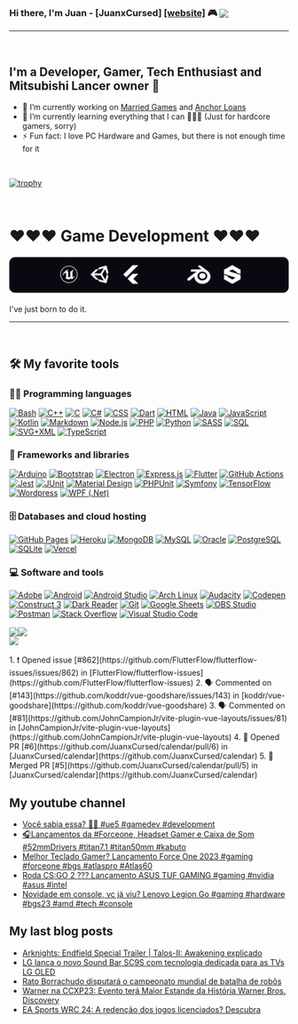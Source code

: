 ### Hi there, I'm Juan - [JuanxCursed] [[website]](https://portfolio.marriedgames.com.br) 🎮  <img align="center" src="https://visitor-badge.glitch.me/badge?page_id=JuanxCursed.JuanxCursed&left_color=black&right_color=red" />
----

<br>

## I'm a Developer, Gamer, Tech Enthusiast and Mitsubishi Lancer owner 🚗

- 🔭 I’m currently working on [Married Games](https://marriedgames.com.br) and [Anchor Loans](https://anchorloans.com)
- 🌱 I’m currently learning everything that I can 🤣🤣🤣 (Just for hardcore gamers, sorry)
- ⚡ Fun fact: I love PC Hardware and Games, but there is not enough time for it

<br>

[![trophy](https://github-profile-trophy.vercel.app/?username=JuanxCursed&column=7)](https://github.com/ryo-ma/github-profile-trophy) 

<br />

# ♥♥♥ Game Development ♥♥♥ 
                       
<p>
  <img src="love-for-games.svg" />
</p>

I've just born to do it.
 
-----

<br>

## 🛠️ My favorite tools

### 👨‍💻 Programming languages

<p>
    <a href="https://github.com/search?q=user%3JuanxCursed+language%3Abash"><img alt="Bash" src="https://img.shields.io/badge/Bash-121011.svg?logo=gnu-bash&logoColor=white"></a>
    <a href="https://github.com/search?q=user%3JuanxCursed+language%3Acpp"><img alt="C++" src="https://custom-icon-badges.herokuapp.com/badge/C++-9C033A.svg?logo=cpp2&logoColor=white"></a>
    <a href="https://github.com/search?q=user%3JuanxCursed+language%3Ac"><img alt="C" src="https://custom-icon-badges.herokuapp.com/badge/C-03599C.svg?logo=c-in-hexagon&logoColor=white"></a>
    <a href="https://github.com/search?q=user%3JuanxCursed+language%3Acsharp"><img alt="C#" src="https://custom-icon-badges.herokuapp.com/badge/C%23-68217A.svg?logo=cs2&logoColor=white"></a>
    <a href="https://github.com/search?q=user%3JuanxCursed+language%3Acss"><img alt="CSS" src="https://img.shields.io/badge/CSS-1572B6.svg?logo=css3&logoColor=white"></a>
    <a href="https://github.com/search?q=user%3JuanxCursed+language%3Adart"><img alt="Dart" src="https://img.shields.io/badge/Dart-15A6C4.svg?logo=dart&logoColor=white"></a>
    <a href="https://github.com/search?q=user%3JuanxCursed+language%3Ahtml"><img alt="HTML" src="https://img.shields.io/badge/HTML-E34F26.svg?logo=html5&logoColor=white"></a>
    <a href="https://github.com/search?q=user%3JuanxCursed+language%3Ajava"><img alt="Java" src="https://img.shields.io/badge/Java-007396.svg?logo=java&logoColor=white"></a>
    <a href="https://github.com/search?q=user%3JuanxCursed+language%3Ajavascript"><img alt="JavaScript" src="https://img.shields.io/badge/JavaScript-F7DF1E.svg?logo=javascript&logoColor=black"></a>
    <a href="https://github.com/search?q=user%3JuanxCursed+language%3Akotlin"><img alt="Kotlin" src="https://img.shields.io/badge/Kotlin-0095D5.svg?logo=Kotlin&logoColor=white"></a>
    <a href="https://github.com/search?q=user%3JuanxCursed+language%3Amarkdown"><img alt="Markdown" src="https://img.shields.io/badge/Markdown-000000.svg?logo=markdown&logoColor=white"></a>
    <a href="https://github.com/search?q=user%3JuanxCursed+language%3Ajavascript"><img alt="Node.js" src="https://img.shields.io/badge/Node.js-43853D.svg?logo=node.js&logoColor=white"></a>
    <a href="https://github.com/search?q=user%3JuanxCursed+language%3Aphp"><img alt="PHP" src="https://img.shields.io/badge/PHP-777BB4.svg?logo=php&logoColor=white"></a>
    <a href="https://github.com/search?q=user%3JuanxCursed+language%3Apython"><img alt="Python" src="https://img.shields.io/badge/Python-14354C.svg?logo=python&logoColor=white"></a>
    <a href="https://github.com/search?q=user%3JuanxCursed+language%3Asass"><img alt="SASS" src="https://img.shields.io/badge/Sass-hotpink.svg?logo=SASS&logoColor=white"></a>
    <a href="https://github.com/search?q=user%3JuanxCursed+language%3Asql"><img alt="SQL" src="https://custom-icon-badges.herokuapp.com/badge/SQL-025E8C.svg?logo=database&logoColor=white"></a>
    <a href="https://github.com/search?q=user%3JuanxCursed+language%3Asvg"><img alt="SVG+XML" src="https://img.shields.io/badge/SVG%2BXML-e0982c.svg?logo=svg&logoColor=white"></a>
    <a href="https://github.com/search?q=user%3JuanxCursed+language%3AtypeScript"><img alt="TypeScript" src="https://img.shields.io/badge/TypeScript-007ACC.svg?logo=typescript&logoColor=white"></a>
</p>

### 🧰 Frameworks and libraries

<p>
    <a href="#"><img alt="Arduino" src="https://img.shields.io/badge/-Arduino-00979D?logo=Arduino&logoColor=white"></a>
    <a href="#"><img alt="Bootstrap" src="https://img.shields.io/badge/Bootstrap-7952B3.svg?logo=bootstrap&logoColor=white"></a>
    <a href="#"><img alt="Electron" src="https://img.shields.io/badge/Electron-20232e.svg?logo=electron&logoColor=white"></a>
    <a href="#"><img alt="Express.js" src="https://img.shields.io/badge/Express.js-404d59.svg?logo=express&logoColor=white"></a>
    <a href="#"><img alt="Flutter" src="https://img.shields.io/badge/Flutter-02569B.svg?logo=flutter&logoColor=white"></a>
    <a href="#"><img alt="GitHub Actions" src="https://img.shields.io/badge/GitHub%20Actions-2671E5.svg?logo=github%20actions&logoColor=white"></a>
    <a href="#"><img alt="Jest" src="https://img.shields.io/badge/Jest-C21325.svg?logo=jest&logoColor=white"></a>
    <a href="#"><img alt="JUnit" src="https://custom-icon-badges.herokuapp.com/badge/JUnit-25A162.svg?logo=check-circle&logoColor=white"></a>
    <a href="#"><img alt="Material Design" src="https://img.shields.io/badge/Material%20Design-0081CB.svg?logo=material-design&logoColor=white"></a>
    <a href="#"><img alt="PHPUnit" src="https://custom-icon-badges.herokuapp.com/badge/PHPUnit-366488.svg?logo=test-tube&logoColor=white"></a>
    <a href="#"><img alt="Symfony" src="https://img.shields.io/badge/Symfony-111111.svg?logo=symfony&logoColor=white"></a>
    <a href="#"><img alt="TensorFlow" src="https://img.shields.io/badge/TensorFlow-FF6F00.svg?logo=TensorFlow&logoColor=white"></a>
    <a href="#"><img alt="Wordpress" src="https://img.shields.io/badge/Wordpress-21759B?logo=wordpress&logoColor=white"></a>
    <a href="#"><img alt="WPF (.Net)" src="https://img.shields.io/badge/WPF-5C2D91?logo=.net&logoColor=white"></a>
</p>

### 🗄️ Databases and cloud hosting

<p>
    <a href="#"><img alt="GitHub Pages" src="https://img.shields.io/badge/GitHub%20Pages-327FC7.svg?logo=github&logoColor=white"></a>
    <a href="#"><img alt="Heroku" src="https://img.shields.io/badge/Heroku-430098.svg?logo=heroku&logoColor=white"></a>
    <a href="#"><img alt="MongoDB" src ="https://img.shields.io/badge/MongoDB-4ea94b.svg?logo=mongodb&logoColor=white"></a>
    <a href="#"><img alt="MySQL" src="https://img.shields.io/badge/MySQL-00f.svg?logo=mysql&logoColor=white"></a>
    <a href="#"><img alt="Oracle" src ="https://img.shields.io/badge/Oracle-F00000.svg?logo=oracle&logoColor=white"></a>
    <a href="#"><img alt="PostgreSQL" src ="https://img.shields.io/badge/PostgreSQL-316192.svg?logo=postgresql&logoColor=white"></a>
    <a href="#"><img alt="SQLite" src ="https://img.shields.io/badge/SQLite-07405e.svg?logo=sqlite&logoColor=white"></a>
    <a href="#"><img alt="Vercel" src="https://img.shields.io/badge/Vercel-000000.svg?logo=vercel&logoColor=white"></a>
</p>

### 💻 Software and tools

<p>
    <a href="#"><img alt="Adobe" src="https://img.shields.io/badge/Adobe-FF0000.svg?logo=adobe&logoColor=white"></a>
    <a href="#"><img alt="Android" src="https://img.shields.io/badge/Android-3DDC84?logo=android&logoColor=white"></a>
    <a href="#"><img alt="Android Studio" src="https://img.shields.io/badge/Android%20Studio-008678.svg?logo=android-studio&logoColor=white"></a>
    <a href="#"><img alt="Arch Linux" src="https://img.shields.io/badge/Arch%20Linux-1793D1.svg?logo=arch-linux&logoColor=white"></a>
    <a href="#"><img alt="Audacity" src="https://img.shields.io/badge/-Audacity-0000CC?logo=audacity&logoColor=white"></a>
    <a href="#"><img alt="Codepen" src="https://img.shields.io/badge/Codepen-000000.svg?logo=codepen&logoColor=white"></a>
    <a href="#"><img alt="Construct 3" src="https://img.shields.io/badge/Construct%203-00b56a.svg?logo=construct-3&logoColor=white"></a>
    <a href="#"><img alt="Dark Reader" src="https://img.shields.io/badge/-Dark%20Reader-141E24?logo=dark-reader&logoColor=white"></a>
    <a href="#"><img alt="Git" src="https://img.shields.io/badge/Git-F05033.svg?logo=git&logoColor=white"></a>
    <a href="#"><img alt="Google Sheets" src="https://img.shields.io/badge/Google%20Sheets-34A853.svg?logo=google%20sheets&logoColor=white"></a>
    <a href="#"><img alt="OBS Studio" src="https://img.shields.io/badge/-OBS%20Studio-302E31?logo=obs-studio&logoColor=white"></a>
    <a href="#"><img alt="Postman" src="https://img.shields.io/badge/Postman-FF6C37?logo=postman&logoColor=white"></a>
    <a href="#"><img alt="Stack Overflow" src="https://img.shields.io/badge/-Stack%20Overflow-FE7A16?logo=stack-overflow&logoColor=white"></a>
    <a href="#"><img alt="Visual Studio Code" src="https://img.shields.io/badge/Visual%20Studio%20Code-0078d7.svg?logo=visual-studio-code&logoColor=white"></a>
</p>

<!-- [![JuanxCursed's GitHub stats](https://github-readme-stats.vercel.app/api?username=JuanxCursed&show_icons=true)](https://github.com/JuanxCursed/github-readme-stats) --> 
<!-- [![Top Langs](https://github-readme-stats.vercel.app/api/top-langs/?username=JuanxCursed)](https://github.com/JuanxCursed/github-readme-stats) --> 

<p style="display: flex;">
  <a href="https://github.com/JuanxCursed/github-readme-stats" style="display:inline-block">
    <img align="center" src="https://github-readme-stats.vercel.app/api?username=JuanxCursed&show_icons=true" style="display: inline-block" /> <br>
    <img src="http://github-readme-streak-stats.herokuapp.com?user=JuanxCursed&hide_border=true&date_format=M%20j%5B%2C%20Y%5D" style="display: inline-block" />
  </a>
  <a href="https://github.com/JuanxCursed/github-readme-stats"  style="display:inline-block">
    <img align="center" src="https://github-readme-stats.vercel.app/api/top-langs/?username=JuanxCursed" />
  </a> 
</p>
<!--START_SECTION:activity-->
1. ❗ Opened issue [#862](https://github.com/FlutterFlow/flutterflow-issues/issues/862) in [FlutterFlow/flutterflow-issues](https://github.com/FlutterFlow/flutterflow-issues)
2. 🗣 Commented on [#143](https://github.com/koddr/vue-goodshare/issues/143) in [koddr/vue-goodshare](https://github.com/koddr/vue-goodshare)
3. 🗣 Commented on [#81](https://github.com/JohnCampionJr/vite-plugin-vue-layouts/issues/81) in [JohnCampionJr/vite-plugin-vue-layouts](https://github.com/JohnCampionJr/vite-plugin-vue-layouts)
4. 💪 Opened PR [#6](https://github.com/JuanxCursed/calendar/pull/6) in [JuanxCursed/calendar](https://github.com/JuanxCursed/calendar)
5. 🎉 Merged PR [#5](https://github.com/JuanxCursed/calendar/pull/5) in [JuanxCursed/calendar](https://github.com/JuanxCursed/calendar)
<!--END_SECTION:activity-->

<br/>

  <a href="https://github.com/JuanxCursed/github-readme-stats">
    
  </a>

## My youtube channel

<!-- YOUTUBE:START -->
- [Você sabia essa? 🤔🥸 #ue5 #gamedev #development](https://www.youtube.com/watch?v=k1E3NcaIALI)
- [🎧Lançamentos da #Forceone,  Headset Gamer e Caixa de Som #52mmDrivers #titan7.1 #titan50mm #kabuto](https://www.youtube.com/watch?v=mbi5svaOXx8)
- [Melhor Teclado Gamer? Lançamento Force One 2023 #gaming #forceone  #bgs #atlaspro #Atlas60](https://www.youtube.com/watch?v=5wgPrH16VeU)
- [Roda CS:GO 2 ??? Lançamento ASUS TUF GAMING #gaming #nvidia #asus #intel](https://www.youtube.com/watch?v=0KV_ckXkigY)
- [Novidade em console, vc já viu? Lenovo Legion Go  #gaming #hardware #bgs23 #amd #tech #console](https://www.youtube.com/watch?v=FRkvsAeOr3g)
<!-- YOUTUBE:END -->

## My last blog posts

<!-- BLOG-POST-LIST:START -->
- [Arknights: Endfield Special Trailer | Talos-II: Awakening explicado](https://marriedgames.com.br/noticias/endfield-special-trailer/)
- [LG lança o novo Sound Bar SC9S com tecnologia dedicada para as TVs LG OLED](https://marriedgames.com.br/noticias/sound-bar-sc9s/)
- [Rato Borrachudo disputará o campeonato mundial de batalha de robôs](https://marriedgames.com.br/noticias/rato-borrachudo/)
- [Warner na CCXP23: Evento terá Maior Estande da História Warner Bros. Discovery](https://marriedgames.com.br/noticias/warner-na-ccxp23/)
- [EA Sports WRC 24: A redenção dos jogos licenciados? Descubra](https://marriedgames.com.br/analises/ea-sports-wrc-24/)
<!-- BLOG-POST-LIST:END -->


